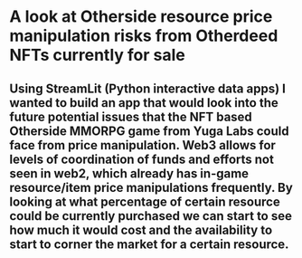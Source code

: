 # **A look at Otherside resource price manipulation risks from Otherdeed NFTs currently for sale**
## Using StreamLit (Python interactive data apps) I wanted to build an app that would look into the future potential issues that the NFT based Otherside MMORPG game from Yuga Labs could face from price manipulation. Web3 allows for levels of coordination of funds and efforts not seen in web2, which already has in-game resource/item price manipulations frequently. By looking at what percentage of certain resource could be currently purchased we can start to see how much it would cost and the availability to start to corner the market for a certain resource.
